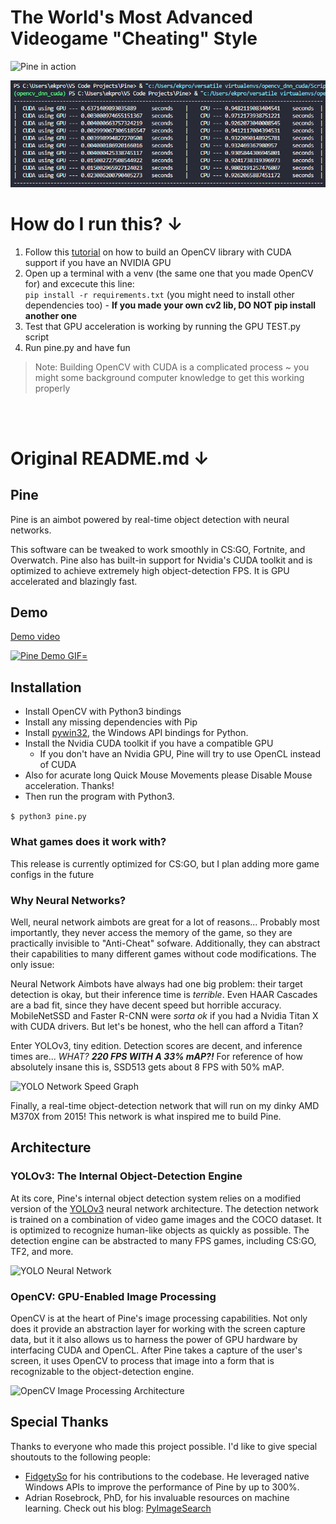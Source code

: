 # The World's Most Advanced Videogame "Cheating" Style

![Pine in action](things/pine.gif)

![GPU vs. CPU](things/gpu_vs_cpu.png)


# How do I run this? &darr;
1. Follow this [tutorial](https://techzizou.com/setup-opencv-dnn-cuda-module-for-windows/) on how to build an OpenCV library with CUDA support if you have an NVIDIA GPU
2. Open up a terminal with a venv (the same one that you made OpenCV for) and excecute this line:  
`pip install -r requirements.txt` (you might need to install other dependencies too) - <strong>If you made your own cv2 lib, DO NOT pip install another one</strong>
3. Test that GPU acceleration is working by running the GPU TEST.py script
4. Run pine.py and have fun
> Note: Building OpenCV with CUDA is a complicated process ~ you might some background computer knowledge to get this working properly






<br><br>

# Original README.md  &darr;

## Pine
Pine is an aimbot powered by real-time object detection with neural networks.

This software can be tweaked to work smoothly in CS:GO, Fortnite, and Overwatch. Pine also has built-in support for Nvidia's CUDA toolkit and is optimized to achieve extremely high object-detection FPS. It is GPU accelerated and blazingly fast.


## Demo
[Demo video](https://www.youtube.com/watch?v=HB4HA29aOcc)

[![Pine Demo GIF](/demo/demo.gif)=](https://www.youtube.com/watch?v=HB4HA29aOcc)


## Installation
- Install OpenCV with Python3 bindings
- Install any missing dependencies with Pip
- Install [pywin32](https://sourceforge.net/projects/pywin32), the Windows API bindings for Python.
- Install the Nvidia CUDA toolkit if you have a compatible GPU
  - If you don't have an Nvidia GPU, Pine will try to use OpenCL instead of CUDA
- Also for acurate long Quick Mouse Movements please Disable Mouse acceleration. Thanks!
- Then run the program with Python3.
 
 `$ python3 pine.py`
 
 
 ### What games does it work with?
This release is currently optimized for CS:GO, but I plan adding more game configs in the future


### Why Neural Networks?

Well, neural network aimbots are great for a lot of reasons... Probably most importantly, they never access the memory of the game, so they are practically invisible to "Anti-Cheat" sofware. Additionally, they can abstract their capabilities to many different games without code modifications. The only issue:

Neural Network Aimbots have always had one big problem: their target detection is okay, but their inference time is *terrible*. Even HAAR Cascades are a bad fit, since they have decent speed but horrible accuracy. MobileNetSSD and Faster R-CNN were *sorta ok* if you had a Nvidia Titan X with CUDA drivers. But let's be honest, who the hell can afford a Titan?

Enter YOLOv3, tiny edition. Detection scores are decent, and inference times are... *WHAT? **220 FPS WITH A 33% mAP?!*** For reference of how absolutely insane this is, SSD513 gets about 8 FPS with 50% mAP.


![YOLO Network Speed Graph](https://i.imgur.com/NrGZOYt.png)


Finally, a real-time object-detection network that will run on my dinky AMD M370X from 2015! This network is what inspired me to build Pine.



## Architecture

### YOLOv3: The Internal Object-Detection Engine

At its core, Pine's internal object detection system relies on a modified version of the [YOLOv3](https://pjreddie.com/media/files/papers/YOLOv3.pdf) neural network architecture. The detection network is trained on a combination of video game images and the COCO dataset. It is optimized to recognize human-like objects as quickly as possible. The detection engine can be abstracted to many FPS games, including CS:GO, TF2, and more.

![YOLO Neural Network](https://i.imgur.com/0edTFBP.jpg)


### OpenCV: GPU-Enabled Image Processing

OpenCV is at the heart of Pine's image processing capabilities. Not only does it provide an abstraction layer for working with the screen capture data, but it it also allows us to harness the power of GPU hardware by interfacing CUDA and OpenCL. After Pine takes a capture of the user's screen, it uses OpenCV to process that image into a form that is recognizable to the object-detection engine.

![OpenCV Image Processing Architecture](https://i.imgur.com/n3LgS6T.png)

## Special Thanks
Thanks to everyone who made this project possible. I'd like to give special shoutouts to the following people:
 - [FidgetySo](https://github.com/FidgetySo) for his contributions to the codebase. He leveraged native Windows APIs to improve the performance of Pine by up to 300%.
 - Adrian Rosebrock, PhD, for his invaluable resources on machine learning. Check out his blog: [PyImageSearch](https://www.pyimagesearch.com/2018/11/12/yolo-object-detection-with-opencv/)
